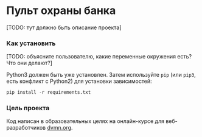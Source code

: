 # Пульт охраны банка
[TODO: тут должно быть описание проекта]

### Как установить
[TODO: объясните пользователю, какие переменные окружения есть? Что они делают?]

Python3 должен быть уже установлен. Затем используйте `pip` (или `pip3`, есть конфликт с Python2) для установки зависимостей:
```python
pip install -r requirements.txt
```
### Цель проекта
Код написан в образовательных целях на онлайн-курсе для веб-разработчиков [dvmn.org](https://dvmn.org/).